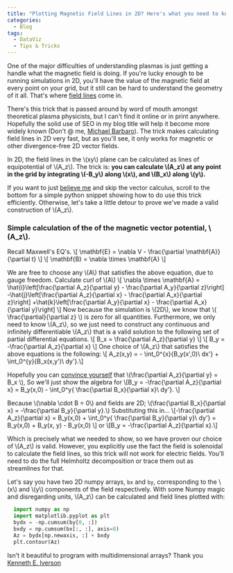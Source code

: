 ```yaml
---
title: "Plotting Magnetic Field Lines in 2D? Here's what you need to know."
categories:
  - Blog
tags:
  - DataViz
  - Tips & Tricks
---
```


<link rel="stylesheet" href="https://cdn.jsdelivr.net/npm/katex@0.10.2/dist/katex.min.css" integrity="sha384-yFRtMMDnQtDRO8rLpMIKrtPCD5jdktao2TV19YiZYWMDkUR5GQZR/NOVTdquEx1j" crossorigin="anonymous">
<script defer src="https://cdn.jsdelivr.net/npm/katex@0.10.2/dist/katex.min.js" integrity="sha384-9Nhn55MVVN0/4OFx7EE5kpFBPsEMZxKTCnA+4fqDmg12eCTqGi6+BB2LjY8brQxJ" crossorigin="anonymous"></script>
<script defer src="https://cdn.jsdelivr.net/npm/katex@0.10.2/dist/contrib/auto-render.min.js" integrity="sha384-kWPLUVMOks5AQFrykwIup5lo0m3iMkkHrD0uJ4H5cjeGihAutqP0yW0J6dpFiVkI" crossorigin="anonymous" onload="renderMathInElement(document.body);"></script>


One of the major difficulties of understanding plasmas is just getting a handle
what the magnetic field is doing. If you're lucky enough to be running
simulations in 2D, you'll have the value of the magnetic field at every point on
your grid, but it still can be hard to understand the geometry of it all.
That's where [field lines](https://en.wikipedia.org/wiki/Magnetic_field) come
in.

There's this trick that is passed around by word of mouth amongst theoretical
plasma physicists, but I can't find it online or in print anywhere. Hopefully
the solid use of SEO in my blog title will help it become more widely known
(Don't @ me, [Michael Barbaro](https://www.nytimes.com/column/the-daily)).
The trick makes calculating field lines in 2D very fast, but as you'll
see, it only works for magnetic or other divergence-free 2D vector fields.

In 2D, the field lines in the \\(xy\\) plane can be calculated as lines of
equipotential of \\(A_z\\). The trick is: **you can calculate \\(A_z\\) at any
point in the grid by integrating \\(-B_y\\) along \\(x\\), and \\(B_x\\) along
\\(y\\).**

If you want to just [believe me](https://en.wikipedia.org/wiki/Argument_from_authority)
and skip the vector calculus, scroll to the  bottom for a simple python snippet
showing how to do use this trick efficiently. Otherwise, let's take a little
detour to prove we've made a valid construction of \\(A_z\\).


### Simple calculation of the of the magnetic vector potential, \\(A_z\\).

Recall Maxwell's EQ's.
\\[ \mathbf{E} = \nabla V - \frac{\partial \mathbf{A}}{\partial t} \\]
\\[ \mathbf{B} = \nabla \times \mathbf{A} \\]

We are free to choose any \\(A\\) that satisfies the above equation, due to gauge
freedom. Calculate curl of \\(A\\)
\\[ \nabla \times \mathbf{A} =
  \hat{i}\left[\frac{\partial A_z}{\partial y} - \frac{\partial A_y}{\partial z}\right]
  -\hat{j}\left[\frac{\partial A_z}{\partial x} - \frac{\partial A_x}{\partial z}\right]
  +\hat{k}\left[\frac{\partial A_y}{\partial x} - \frac{\partial A_x}{\partial y}\right]
\\]
Now because the simulation is \\(2D\\), we know that
\\( \frac{\partial}{\partial z} \\) is zero for all quantities. Furthermore,
we only need to know \\(A_z\\), so we just need to construct any continuous and
infinitely differentiable \\(A_z\\) that is a valid solution to
the following set of partial differential equations.
\\[ B_x = \frac{\partial A_z}{\partial y} \\]
\\[ B_y = -\frac{\partial A_z}{\partial x} \\]
One choice of \\(A_z\\) that satisfies the above equations is the following:
\\[ A_z(x,y) = - \int_0^{x}{B_y(x',0)\ dx'}  + \int_0^{y}{B_x(x,y')\ dy'}.\\]

Hopefully you can
[convince yourself](https://en.wikipedia.org/wiki/Fundamental_theorem_of_calculus)
that \\(\frac{\partial A_z}{\partial y} = B_x \\), So we'll just show the algebra for
\\[B_y = -\frac{\partial A_z}{\partial x} = B_y(x,0) - \int_0^y{ \frac{\partial B_x}{\partial x}\ dy'}. \\]

Because \\(\nabla \cdot B = 0\\) and fields are 2D;
\\(\frac{\partial B_x}{\partial x} = -\frac{\partial B_y}{\partial y}.\\)
Substituting this in...
\\[-\frac{\partial A_z}{\partial x} = B_y(x,0) + \int_0^y{ \frac{\partial B_y}{\partial y}\ dy'} = B_y(x,0)  + B_y(x, y) - B_y(x,0) \\]
or
\\[B_y = -\frac{\partial A_z}{\partial x}.\\]

Which is precisely what we needed to show, so we have proven our choice of
\\(A_z\\) is valid. However, you explicitly use the fact the field is
solenoidal to calculate the field lines, so this trick will not work for
electric fields. You'll need to do the full Helmholtz decomposition or trace
them out as streamlines for that.

Let's say you have two 2D numpy arrays, ```bx``` and ```by```, corresponding
to the \\(x\\) and \\(y\\) components of the field respectively. With some
Numpy magic and disregarding units, \\(A_z\\) can be calculated and field lines
plotted with:

```python
  import numpy as np
  import matplotlib.pyplot as plt
  bydx = -np.cumsum(by[0, :])
  bxdy = np.cumsum(bx[:, :], axis=0)
  Az = bydx[np.newaxis, :] + bxdy
  plt.contour(Az)
```

Isn't it beautiful to program with multidimensional arrays? Thank you
[Kenneth E. Iverson](https://en.wikipedia.org/wiki/APL_(programming_language))
